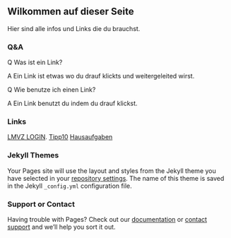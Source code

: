 ## Wilkommen auf dieser Seite

Hier sind alle infos und Links die du brauchst.

### Q&A

Q Was ist ein Link?

A Ein Link ist etwas wo du drauf klickts und weitergeleited wirst.

Q Wie benutze ich einen Link?

A Ein Link benutzt du indem du drauf klickst.

### Links

 [LMVZ LOGIN](https://login.lmvz.ch/auth/realms/lmv/protocol/openid-connect/auth?response_type=code&client_id=ulm&redirect_uri=https%3A%2F%2Fdigital.lmvz.ch%2Fsso%2Flogin&state=3494b73b-1684-44da-aa7e-fd0ce8aa3b99&login=true&scope=openid). [Tipp10](https://fksz.tipp10.com/en/) [Hausaufgaben](https://trello.com/b/JMlTSKYQ/hausaufgaben)

### Jekyll Themes

Your Pages site will use the layout and styles from the Jekyll theme you have selected in your [repository settings](https://github.com/Lolors17/Lolors17.github.io/settings). The name of this theme is saved in the Jekyll `_config.yml` configuration file.

### Support or Contact

Having trouble with Pages? Check out our [documentation](https://docs.github.com/categories/github-pages-basics/) or [contact support](https://github.com/contact) and we’ll help you sort it out.
